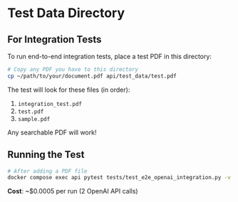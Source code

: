 # Test Data Directory

## For Integration Tests

To run end-to-end integration tests, place a test PDF in this directory:

```bash
# Copy any PDF you have to this directory
cp ~/path/to/your/document.pdf api/test_data/test.pdf
```

The test will look for these files (in order):
1. `integration_test.pdf`
2. `test.pdf`  
3. `sample.pdf`

Any searchable PDF will work!

## Running the Test

```bash
# After adding a PDF file
docker compose exec api pytest tests/test_e2e_openai_integration.py -v -s
```

**Cost**: ~$0.0005 per run (2 OpenAI API calls)

